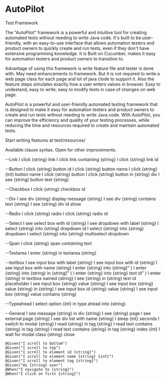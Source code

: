 # AutoPilot
Test Framework

The "AutoPilot" framework is a powerful and intuitive tool for creating automated tests without needing to write Java code. It's built to be user-friendly, with an easy-to-use interface that allows automation testers and product owners to quickly create and run tests, even if they don't have extensive programming knowledge.
It is Built on Cucumber, makes it easy for automation testers and product owners to transition to.

Advantage of using this framework is write feature file and tester is done with. May need enhancements to framework. But it is not required to write a web page class for each page and lot of java clode to support it.
Also the feature steps simulates exactly how a user enters values in browser. Easy to undestand, easy to write, easy to modify tests in case of changes on web page.

AutoPilot is a powerful and user-friendly automated testing framework that is designed to make it easy for automation testers and product owners to create and run tests without needing to write Java code. With AutoPilot, you can improve the efficiency and quality of your testing processes, while reducing the time and resources required to create and maintain automated tests.


Start writing features at test/resources/


Available clause syntax. Open for other improvements.

--Link
I click {string} link
I click link containing {string}
I click {string} link id

--Button
I click {string} button id
I click {string} button name
I click {string} {int} button name
I click {string} button
I click {string} button in {string} div
I see {string} button text {string}

--Checkbox
 I click {string} checkbox id
 
--Div
I see div {string} display message {string}
I see div {string} contains text {string}
I see {string} div id show

--Radio
I click {string} radio
I click {string} radio id

--Select
I see select box with id {string}
I see dropdown with label {string}
I select {string} into {string} dropdown id
I select {string} into {string} dropdown
I select {string} into {string} multiselect dropdown

--Span
I click {string} span containing text

--Textarea
I enter {string} in textarea {string}

--textbox
I see input box with label {string}
I see input box with id {string}
I see input box with name {string}
I enter {string} into {string}" )
I enter {string} into {string} in {string}" )
I enter {string} into {string} text id" )
I enter {string} in textbox named {string}
I see {string} in {string} text id placeholder
I see input box {string} value {string}
I see input box {string} value {string} in {string}
I see input box id {string} value {string}
I see input box {string} value contains {string}

--Typeahead
I select option {int} in type ahead into {string} 

--General
    I see message {string} in div {string}
    I see {string} page
    I see external page {string}
    I see div list with name {string}
    I sleep {int} seconds
    I switch to modal {string}
    I read {string} in tag {string}
    I read text contains {string} in tag {string}
    I read text contains {string} in tag {string} index {int}
    I wait for modal class {string} close


    @Given("I scroll to bottom")
    @Given("I scroll to top")
    @Given("I scroll to element id {string}")
    @Given("I scroll to element name {string} {int}")
    @Given("I scroll to element tag {string}")
    @Given("As {string} user")
    @When("I navigate to {string}")
    @When("I click on first {string}")
    

